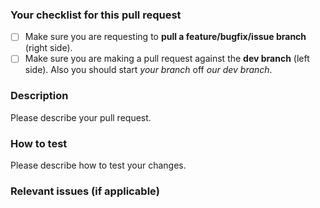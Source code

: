 ### Your checklist for this pull request

- [ ] Make sure you are requesting to **pull a feature/bugfix/issue branch** (right side).
- [ ] Make sure you are making a pull request against the **dev branch** (left side). Also you should start *your branch* off *our dev branch*.

### Description

Please describe your pull request.

### How to test

Please describe how to test your changes.

### Relevant issues (if applicable)
